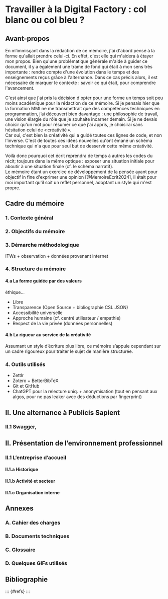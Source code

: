 # Travailler à la Digital Factory : col blanc ou col bleu ?
## Avant-propos
En m’immisçant dans la rédaction de ce mémoire, j'ai d'abord pensé à la forme qu'allait prendre celui-ci. En effet, c'est elle qui m'aidera à étayer mon propos. Bien qu'une problématique générale m'aide à guider ce document, il y a également une trame de fond qui était à mon sens très importante : rendre compte d'une évolution dans le temps et des enseignements reçus grâce à l'alternance. Dans ce cas précis alors, il est nécessaire de marquer le contexte : savoir ce qui était, pour comprendre l'avancement.

C'est ainsi que j'ai pris la décision d'opter pour une forme un temps soit peu moins académique pour la rédaction de ce mémoire. Si je pensais hier que la formation MMI ne me transmettrait que des compétences techniques en programmation, j’ai découvert bien davantage : une philosophie de travail, une vision élargie du rôle que je souhaite incarner demain. Si je ne devais choisir qu'un mot pour résumer ce que j'ai appris, je choisirai sans hésitation celui de « créativité ».  
Car oui, c'est bien la créativité qui a guidé toutes ces lignes de code, et non l'inverse. C'est de toutes ces idées nouvelles qu'ont émané un schéma technique qui n'a que pour seul but de desservir cette même créativité.

Voilà donc pourquoi cet écrit reprendra de temps à autres les codes du récit; toujours dans la même optique : exposer une situation initiale pour aboutir à une situation finale (cf. le schéma narratif).  
Le mémoire étant un exercice de développement de la pensée ayant pour objectif in fine d'exprimer une opinion [@MemoireEcrit2024], il était pour moi important qu'il soit un reflet personnel, adoptant un style qui m'est propre.

## Cadre du mémoire
### 1. Contexte général
### 2. Objectifs du mémoire
### 3. Démarche méthodologique
ITWs + observation + données provenant internet
### 4. Structure du mémoire
#### 4.a La forme guidée par des valeurs
éthique...
- Libre
- Transparence (Open Source + bibliographie CSL JSON)
- Accessibilité universelle
- Approche humaine (cf. centré utilisateur / empathie)
- Respect de la vie privée (données personnelles)

#### 4.b La rigueur au service de la créativité
Assumant un style d’écriture plus libre, ce mémoire s’appuie cependant sur un cadre rigoureux pour traiter le sujet de manière structurée.

### 4. Outils utilisés
- Zettlr
- Zotero + BetterBibTeX
- Git et GitHub
- ChatGPT pour la relecture uniq. + anonymisation (tout en pensant aux algos, pour ne pas leaker avec des déductions par fingerprint)


## II. Une alternance à Publicis Sapient
### II.1 Swagger, 

## II. Présentation de l’environnement professionnel

### II.1 L’entreprise d’accueil
#### II.1.a Historique
#### II.1.b Activité et secteur
#### II.1.c Organisation interne


## Annexes

### A. Cahier des charges
### B. Documents techniques
### C. Glossaire
### D. Quelques GIFs utilisés

## Bibliographie
::: {#refs}
:::
